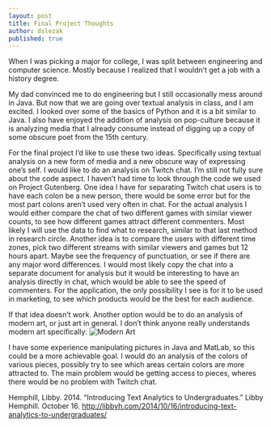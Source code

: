 ```yaml
---
layout: post
title: Final Project Thoughts
author: dslezak
published: true
---
```


When I was picking a major for college, I was split between engineering and computer science. Mostly because I realized that I wouldn’t get a job with a history degree. 

My dad convinced me to do engineering but I still occasionally mess around in Java. But now that we are going over textual analysis in class, and I am excited. I looked over some of the basics of Python and it is a bit similar to Java. I also have enjoyed the addition of analysis on pop-culture because it is analyzing media that I already consume instead of digging up a copy of some obscure poet from the 15th century. 

For the final project I’d like to use these two ideas. Specifically using textual analysis on a new form of media and a new obscure way of expressing one’s self. I would like to do an analysis on Twitch chat. I’m still not fully sure about the code aspect. I haven’t had time to look through the code we used on Project Gutenberg. One idea I have for separating Twitch chat users is to have each colon be a new person, there would be some error but for the most part colons aren’t used very often in chat. For the actual analysis I would either compare the chat of two different games with similar viewer counts, to see how different games attract different commenters. Most likely I will use the data to find what to research, similar to that last method in research circle. Another idea is to compare the users with different time zones, pick two different streams with similar viewers and games but 12 hours apart. Maybe see the frequency of punctuation, or see if there are any major word differences. I would most likely copy the chat into a separate document for analysis but it would be interesting to have an analysis directly in chat, which would be able to see the speed of commenters. For the application, the only possibility I see is for it to be used in marketing, to see which products would be the best for each audience. 

If that idea doesn’t work. Another option would be to do an analysis of modern art, or just art in general. I don’t think anyone really understands modern art specifically: 
![Modern Art](http://www.publicdomainpictures.net/pictures/50000/velka/abstract-paint-splatter.jpg)

I have some experience manipulating pictures in Java and MatLab, so this could be a more achievable goal. I would do an analysis of the colors of various pieces, possibly try to see which areas certain colors are more attracted to. The main problem would be getting access to pieces, wheres there would be no problem with Twitch chat.

Hemphill, Libby. 2014. “Introducing Text Analytics to Undergraduates.” Libby Hemphill. October 16. http://libbyh.com/2014/10/16/introducing-text-analytics-to-undergraduates/

